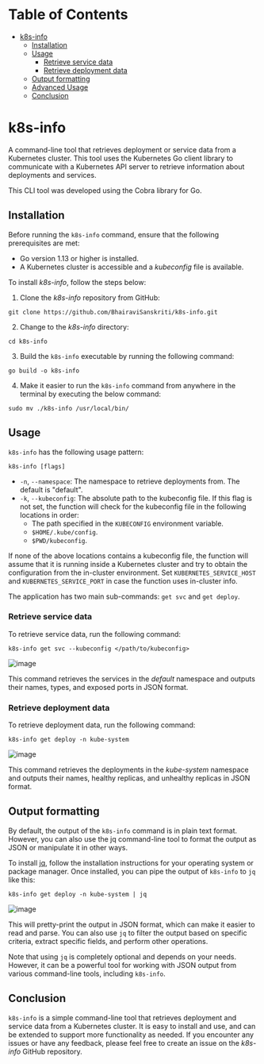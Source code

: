 # Table of Contents
- [k8s-info](#k8s-info)
  - [Installation](#installation)
  - [Usage](#usage)
    - [Retrieve service data](#retrieve-service-data)
    - [Retrieve deployment data](#retrieve-deployment-data)
  - [Output formatting](#output-formatting)
  - [Advanced Usage](#advanced-usage)
  - [Conclusion](#conclusion)

# k8s-info
A command-line tool that retrieves deployment or service data from a Kubernetes cluster. This tool uses the Kubernetes Go client library to communicate with a Kubernetes API server to retrieve information about deployments and services.

This CLI tool was developed using the Cobra library for Go.

## Installation
Before running the `k8s-info` command, ensure that the following prerequisites are met:
- Go version 1.13 or higher is installed.
- A Kubernetes cluster is accessible and a *kubeconfig* file is available.

To install *k8s-info*, follow the steps below:
1. Clone the *k8s-info* repository from GitHub:
```
git clone https://github.com/BhairaviSanskriti/k8s-info.git
```
2. Change to the *k8s-info* directory:
```
cd k8s-info
```
3. Build the `k8s-info` executable by running the following command:
```
go build -o k8s-info
```
4. Make it easier to run the `k8s-info` command from anywhere in the terminal by executing the below command:
```
sudo mv ./k8s-info /usr/local/bin/
```

## Usage
`k8s-info` has the following usage pattern:
```
k8s-info [flags]
```
- `-n`, `--namespace`: The namespace to retrieve deployments from. The default is "default".
- `-k`, `--kubeconfig`: The absolute path to the kubeconfig file. If this flag is not set, the function will check for the kubeconfig file in the following locations in order:
    - The path specified in the `KUBECONFIG` environment variable.
    - `$HOME/.kube/config`.
    - `$PWD/kubeconfig`.
    
If none of the above locations contains a kubeconfig file, the function will assume that it is running inside a Kubernetes cluster and try to obtain the configuration from the in-cluster environment. Set `KUBERNETES_SERVICE_HOST` and `KUBERNETES_SERVICE_PORT` in case the function uses in-cluster info.


The application has two main sub-commands: `get svc` and `get deploy`.

### Retrieve service data
To retrieve service data, run the following command:
```
k8s-info get svc --kubeconfig </path/to/kubeconfig>
```
![image](https://user-images.githubusercontent.com/106534693/221403374-2ace7dee-8926-430c-b80f-23f80ae7ccc0.png)

This command retrieves the services in the *default* namespace and outputs their names, types, and exposed ports in JSON format.

### Retrieve deployment data
To retrieve deployment data, run the following command:
```
k8s-info get deploy -n kube-system
```
![image](https://user-images.githubusercontent.com/106534693/221397451-5adc5265-9ea8-4311-863e-4dbb6ae8d935.png)

This command retrieves the deployments in the *kube-system* namespace and outputs their names, healthy replicas, and unhealthy replicas in JSON format.

## Output formatting
By default, the output of the `k8s-info` command is in plain text format. However, you can also use the jq command-line tool to format the output as JSON or manipulate it in other ways.

To install [jq](https://stedolan.github.io/jq/), follow the installation instructions for your operating system or package manager. Once installed, you can pipe the output of `k8s-info` to `jq` like this:
```
k8s-info get deploy -n kube-system | jq 
```
![image](https://user-images.githubusercontent.com/106534693/221397510-59ca1fad-0147-4f31-8740-341535210070.png)

This will pretty-print the output in JSON format, which can make it easier to read and parse. You can also use `jq` to filter the output based on specific criteria, extract specific fields, and perform other operations.

Note that using `jq` is completely optional and depends on your needs. However, it can be a powerful tool for working with JSON output from various command-line tools, including `k8s-info`.

## Conclusion
`k8s-info` is a simple command-line tool that retrieves deployment and service data from a Kubernetes cluster. It is easy to install and use, and can be extended to support more functionality as needed. If you encounter any issues or have any feedback, please feel free to create an issue on the *k8s-info* GitHub repository.
